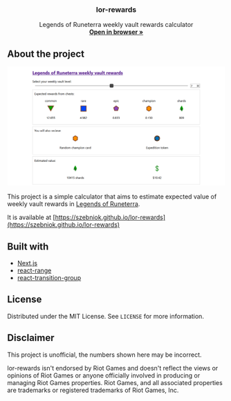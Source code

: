 <p align="center">
    <h3 align="center">lor-rewards</h3>
    <p align="center">
        Legends of Runeterra weekly vault rewards calculator
        <br />
        <a href="https://szebniok.github.io/lor-rewards"><strong>Open in browser &#187;</strong></a>
    </p>
</p>

## About the project

[![lor-rewards screenshot](screenshot.png)](https://szebniok.github.io/lor-rewards)

This project is a simple calculator that aims to estimate expected value of weekly vault rewards in [Legends of Runeterra](https://playruneterra.com). 

It is available at [https://szebniok.github.io/lor-rewards](https://szebniok.github.io/lor-rewards)

## Built with

- [Next.js](https://nextjs.org/)
- [react-range](https://github.com/tajo/react-range)
- [react-transition-group](https://reactcommunity.org/react-transition-group/)

## License

Distributed under the MIT License. See `LICENSE` for more information.

## Disclaimer

This project is unofficial, the numbers shown here may be incorrect.

lor-rewards isn't endorsed by Riot Games and doesn't reflect the views or opinions of Riot Games or anyone officially involved in producing
or managing Riot Games properties. Riot Games, and all associated properties are trademarks or registered trademarks of Riot Games, Inc.